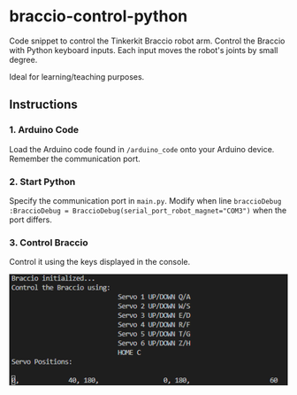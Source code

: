 # braccio-control-python
Code snippet to control the Tinkerkit Braccio robot arm.
Control the Braccio with Python keyboard inputs. 
Each input moves the robot's joints by small degree.

Ideal for learning/teaching purposes.

## Instructions
### 1. Arduino Code
Load the Arduino code found in `/arduino_code` onto your Arduino device.
Remember the communication port.

### 2. Start Python
Specify the communication port in `main.py`. 
Modify when line `braccioDebug :BraccioDebug = BraccioDebug(serial_port_robot_magnet="COM3")`
when the port differs.

### 3. Control Braccio
Control it using the keys displayed in the console.

![Control](images/output.png)